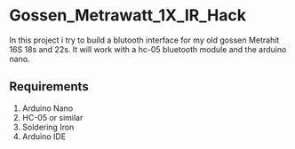 # Gossen_Metrawatt_1X_IR_Hack
In this project i try to build a blutooth interface for my old gossen Metrahit 16S 18s and 22s.
It will work with a hc-05 bluetooth module and the arduino nano.
## Requirements
1. Arduino Nano
2. HC-05 or similar
3. Soldering Iron
4. Arduino IDE
